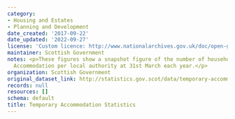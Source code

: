 ```yaml
---
category:
- Housing and Estates
- Planning and Development
date_created: '2017-09-22'
date_updated: '2022-09-27'
license: 'Custom licence: http://www.nationalarchives.gov.uk/doc/open-government-licence/version/3/'
maintainer: Scottish Government
notes: <p>These figures show a snapshot figure of the number of households in Temporary
  Accommodation per local authority at 31st March each year.</p>
organization: Scottish Government
original_dataset_link: http://statistics.gov.scot/data/temporary-accommodation-statistics
records: null
resources: []
schema: default
title: Temporary Accommodation Statistics
---
```

